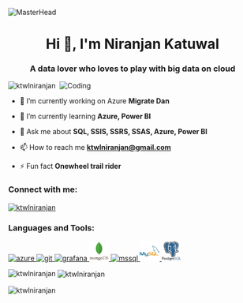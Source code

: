 ![MasterHead](https://i.pinimg.com/originals/fc/71/63/fc71635c7f1b09ed30413f59bb749582.gif)
<h1 align="center">Hi 👋, I'm Niranjan Katuwal</h1>
<h3 align="center">A data lover who loves to play with big data on cloud</h3>
<img align="right" alt="Coding" width="400" src="https://media.licdn.com/dms/image/C4E12AQHhfpP2slLoXw/article-cover_image-shrink_600_2000/0/1578791251071?e=2147483647&v=beta&t=z0mDGgtn6FZAR_FAWN0lu2QP80ugvAfOnWcJ3acz7Rk">
<p align="left"> <img src="https://komarev.com/ghpvc/?username=ktwlniranjan&label=Profile%20views&color=0e75b6&style=flat" alt="ktwlniranjan" /> </p>

- 🔭 I’m currently working on Azure **Migrate Dan**

- 🌱 I’m currently learning **Azure, Power BI**

- 💬 Ask me about **SQL, SSIS, SSRS, SSAS, Azure, Power BI**

- 📫 How to reach me **ktwlniranjan@gmail.com**

- ⚡ Fun fact **Onewheel trail rider**

<h3 align="left">Connect with me:</h3>
<p align="left">
<a href="https://instagram.com/ktwlniranjan" target="blank"><img align="center" src="https://raw.githubusercontent.com/rahuldkjain/github-profile-readme-generator/master/src/images/icons/Social/instagram.svg" alt="ktwlniranjan" height="30" width="40" /></a>
</p>

<h3 align="left">Languages and Tools:</h3>
<p align="left"> <a href="https://azure.microsoft.com/en-in/" target="_blank" rel="noreferrer"> <img src="https://www.vectorlogo.zone/logos/microsoft_azure/microsoft_azure-icon.svg" alt="azure" width="40" height="40"/> </a> <a href="https://git-scm.com/" target="_blank" rel="noreferrer"> <img src="https://www.vectorlogo.zone/logos/git-scm/git-scm-icon.svg" alt="git" width="40" height="40"/> </a> <a href="https://grafana.com" target="_blank" rel="noreferrer"> <img src="https://www.vectorlogo.zone/logos/grafana/grafana-icon.svg" alt="grafana" width="40" height="40"/> </a> <a href="https://www.mongodb.com/" target="_blank" rel="noreferrer"> <img src="https://raw.githubusercontent.com/devicons/devicon/master/icons/mongodb/mongodb-original-wordmark.svg" alt="mongodb" width="40" height="40"/> </a> <a href="https://www.microsoft.com/en-us/sql-server" target="_blank" rel="noreferrer"> <img src="https://www.svgrepo.com/show/303229/microsoft-sql-server-logo.svg" alt="mssql" width="40" height="40"/> </a> <a href="https://www.mysql.com/" target="_blank" rel="noreferrer"> <img src="https://raw.githubusercontent.com/devicons/devicon/master/icons/mysql/mysql-original-wordmark.svg" alt="mysql" width="40" height="40"/> </a> <a href="https://www.postgresql.org" target="_blank" rel="noreferrer"> <img src="https://raw.githubusercontent.com/devicons/devicon/master/icons/postgresql/postgresql-original-wordmark.svg" alt="postgresql" width="40" height="40"/> </a> </p>

<p><img align="left" src="https://github-readme-stats.vercel.app/api/top-langs?username=ktwlniranjan&show_icons=true&locale=en&layout=compact" alt="ktwlniranjan" /></p>

<p>&nbsp;<img align="center" src="https://github-readme-stats.vercel.app/api?username=ktwlniranjan&show_icons=true&locale=en" alt="ktwlniranjan" /></p>

<p><img align="center" src="https://github-readme-streak-stats.herokuapp.com/?user=ktwlniranjan&" alt="ktwlniranjan" /></p>
